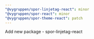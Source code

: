 ```yaml
---
"@vygruppen/spor-linjetag-react": minor
"@vygruppen/spor-react": minor
"@vygruppen/spor-theme-react": patch
---
```


Add new package - spor-linjetag-react
